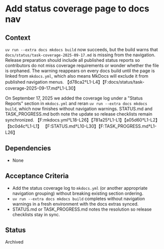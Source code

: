 # Add status coverage page to docs nav

## Context
`uv run --extra docs mkdocs build` now succeeds, but the build warns that
`docs/status/task-coverage-2025-09-17.md` is missing from the navigation.
Release preparation should include all published status reports so
contributors do not miss coverage requirements or wonder whether the file is
orphaned. The warning reappears on every docs build until the page is linked
from `mkdocs.yml`, which also means MkDocs will exclude it from published
navigation menus. 【d78ca2†L1-L4】【F:docs/status/task-coverage-2025-09-17.md†L1-L30】

On September 17, 2025 we added the coverage log under a "Status Reports"
section in `mkdocs.yml` and reran `uv run --extra docs mkdocs build`, which now
finishes without navigation warnings. STATUS.md and TASK_PROGRESS.md both note
the update so release checklists remain synchronized.
【F:mkdocs.yml†L18-L26】【781a25†L1-L1】【a05d60†L1-L2】【bc0d4c†L1-L1】
【F:STATUS.md†L10-L30】【F:TASK_PROGRESS.md†L1-L26】

## Dependencies
- None

## Acceptance Criteria
- Add the status coverage log to `mkdocs.yml` (or another appropriate navigation
  grouping) without breaking existing section ordering.
- `uv run --extra docs mkdocs build` completes without navigation warnings in a
  fresh environment with the docs extras synced.
- STATUS.md or TASK_PROGRESS.md notes the resolution so release checklists stay
  in sync.

## Status
Archived
